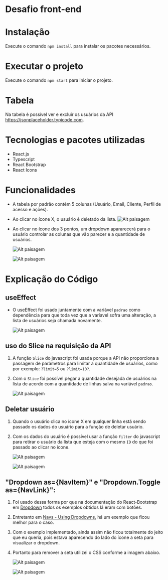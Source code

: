 # Desafio front-end

# Instalação

Execute o comando `npm install` para instalar os pacotes necessários.

# Executar o projeto

Execute o comando `npm start` para iniciar o projeto.

# Tabela

Na tabela é possível ver e excluir os usuários da API https://jsonplaceholder.typicode.com.

# Tecnologias e pacotes utilizadas

- React.js
- Typescript
- React Bootstrap
- React Icons

# Funcionalidades

- A tabela por padrão contém 5 colunas (Usuário, Email, Cliente, Perfil de acesso e ações).
- Ao clicar no ícone X, o usuário é deletado da lista.
  ![Alt paisagem](https://media.discordapp.net/attachments/886987574239977512/945760983903764490/unknown.png)

- Ao clicar no ícone dos 3 pontos, um dropdown apararecerá para o usuário controlar as colunas que vão parecer e a quantidade de usuários.

  ![Alt paisagem](https://media.discordapp.net/attachments/886987574239977512/945761087763148870/unknown.png)

  ![Alt paisagem](https://media.discordapp.net/attachments/886987574239977512/945761124975009832/unknown.png)

# Explicação do Código

## useEffect

- O useEffect foi usado juntamente com a variável `padrao` como dependência para que toda vez que a varíavel sofra uma alteração, a lista de usuários seja chamada novamente.

  ![Alt paisagem](https://media.discordapp.net/attachments/886987574239977512/945765552012533791/unknown.png)

## uso do Slice na requisição da API

1. A função `Slice` do javascript foi usada porque a API não proporciona a passagem de parâmetros para limitar a quantidade de usuários, como por exemplo: `?limit=5` ou `?limit=10?`.
2. Com o `Slice` foi possível pegar a quantidade desejada de usuários na lista de acordo com a quantidade de linhas salva na variável `padrao`.

   ![Alt paisagem](https://media.discordapp.net/attachments/886987574239977512/945763572804358184/unknown.png)

## Deletar usuário

1. Quando o usuário clica no ícone X em qualquer linha está sendo passado os dados do usuário para a função de deletar usuário.
2. Com os dados do usuário é possível usar a função `filter` do javascript para retirar o usuário da lista que esteja com o mesmo `ID` do que foi passado ao clicar no ícone.

   ![Alt paisagem](https://media.discordapp.net/attachments/886987574239977512/945764591575642223/unknown.png)

   ![Alt paisagem](https://media.discordapp.net/attachments/886987574239977512/945764592066363423/unknown.png)

## "Dropdown as={NavItem}" e "Dropdown.Toggle as={NavLink}":

1. Foi usado dessa forma por que na documentação do React-Bootstrap em [Dropdown](https://react-bootstrap.github.io/components/dropdowns/) todos os exemplos obtidos lá eram com botões.
2. Entretanto em [Navs - Using Dropdowns](https://react-bootstrap.github.io/components/navs/#using-dropdowns), há um exemplo que ficou melhor para o caso.
3. Com o exemplo implementado, ainda assim não ficou totalmente do jeito que eu queria, pois estava aparecendo do lado do ícone a seta para visualizar o dropdown.
4. Portanto para remover a seta utilizei o CSS conforme a imagem abaixo.

   ![Alt paisagem](https://media.discordapp.net/attachments/886987574239977512/945767472370425856/unknown.png)

   ![Alt paisagem](https://media.discordapp.net/attachments/886987574239977512/945767968871182356/unknown.png)

